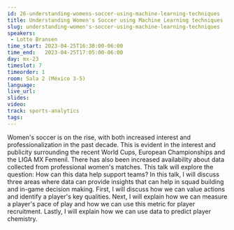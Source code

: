 ```yaml
---
id: 26-understanding-womens-soccer-using-machine-learning-techniques
title: Understanding Women's Soccer using Machine Learning techniques
slug: understanding-women's-soccer-using-machine-learning-techniques
speakers:
 - Lotte Bransen
time_start: 2023-04-25T16:30:00-06:00
time_end:   2023-04-25T17:05:00-06:00
day: mx-23
timeslot: 7
timeorder: 1
room: Sala 2 (México 3-5)
language: 
live_url: 
slides: 
video: 
track: sports-analytics
tags:
---
```


Women's soccer is on the rise, with both increased interest and professionalization in the past decade. This is evident in the interest and publicity surrounding the recent World Cups, European Championships and the LIGA MX Femenil. There has also been increased availability about data collected from professional women's matches.
This talk will explore the question: How can this data help support teams? In this talk, I will discuss three areas where data can provide insights that can help in squad building and in-game decision making. First, I will discuss how we can value actions and identify a player's key qualities. Next, I will explain how we can measure a player's pace of play and how we can use this metric for player recruitment. Lastly, I will explain how we can use data to predict player chemistry.

